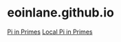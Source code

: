 # eoinlane.github.io

[Pi in Primes](https://binder.plutojl.org/v0.19.4/open?url=https%253A%252F%252Fgist.githubusercontent.com%252Feoinlane%252Ffb4f15d2e07b78787624f7999c08fe3f%252Fraw%252Ff194b55c1cf88cfcfe33d0b3a4aae9f856a58336%252Fpi_primes.jl)
[Local Pi in Primes](pi.jl)
